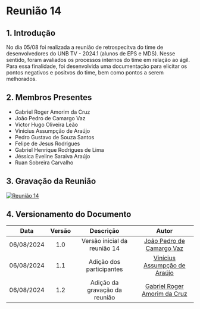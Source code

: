 # Reunião 14

## 1. Introdução

No dia 05/08 foi realizada a reunião de retrospecitva do time de desenvolvedores do UNB TV - 2024.1 (alunos de EPS e MDS). Nesse sentido, foram avaliados os processos internos do time em relação ao ágil. Para essa finalidade, foi desenvolvida uma documentação para elicitar os pontos negativos e positvos do time, bem como pontos a serem melhorados.

## 2. Membros Presentes
- Gabriel Roger Amorim da Cruz
- João Pedro de Camargo Vaz
- Victor Hugo Oliveira Leão
- Vinicius Assumpção de Araújo
- Pedro Gustavo de Souza Santos
- Felipe de Jesus Rodrigues
- Gabriel Henrique Rodrigues de Lima
- Jéssica Eveline Saraiva Araújo
- Ruan Sobreira Carvalho

## 3. Gravação da Reunião

[![Reunião 14](https://img.youtube.com/vi/k8zZrR38wTI/maxresdefault.jpg)](https://www.youtube.com/watch?v=k8zZrR38wTI)

## 4. Versionamento do Documento

| Data | Versão | Descrição | Autor |
| :-----: | :-------------: | :---------------: | :-: |
| 06/08/2024 | 1.0 | Versão inicial da reunião 14 | [João Pedro de Camargo Vaz](https://github.com/JoaoPedro0803) |
| 06/08/2024 | 1.1 | Adição dos participantes | [Vinícius Assumpção de Araújo](https://github.com/viniman27) |
| 06/08/2024 | 1.2 | Adição da gravação da reunião | [Gabriel Roger Amorim da Cruz](https://github.com/GabrielRoger07) |